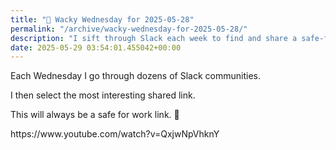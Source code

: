 ```yaml
---
title: "🤪 Wacky Wednesday for 2025-05-28"
permalink: "/archive/wacky-wednesday-for-2025-05-28/"
description: "I sift through Slack each week to find and share a safe-for-work gem—this week&#39;s pick is a YouTube link!"
date: 2025-05-29 03:54:01.455042+00:00
---
```


<!-- buttondown-editor-mode: fancy --><p>Each Wednesday I go through dozens of Slack communities.</p><p>I then select the most interesting shared link.</p><p>This will always be a safe for work link. 🙈</p><p>https://www.youtube.com/watch?v=QxjwNpVhknY</p>